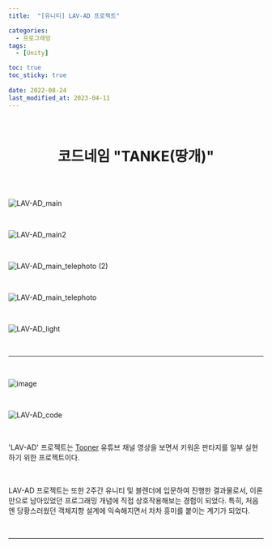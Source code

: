```yaml
---
title:  "[유니티] LAV-AD 프로젝트"

categories:
  - 프로그래밍
tags:
  - [Unity]

toc: true
toc_sticky: true
 
date: 2022-08-24
last_modified_at: 2023-04-11
---
```


<br>

# **<center>코드네임 "TANKE(땅개)"</center>**

<br>
<br>

![LAV-AD_main](https://user-images.githubusercontent.com/96360829/210505297-db1abb36-fe5c-463c-a24c-61c349bf78a2.png)

<br>

![LAV-AD_main2](https://user-images.githubusercontent.com/96360829/231111367-711ce423-a34d-46b4-bd31-fcc6e3f86b8f.png)

<br>

![LAV-AD_main_telephoto (2)](https://user-images.githubusercontent.com/96360829/210505309-6b87adf1-3b3d-41dc-bcc2-a4cb72d9f66e.png)

<br>

![LAV-AD_main_telephoto](https://user-images.githubusercontent.com/96360829/210505313-d1de754b-f0e1-4e98-a1a6-39bfd03a3994.png)

<br>

![LAV-AD_light](https://user-images.githubusercontent.com/96360829/231114066-df8a2b04-3cc0-4339-8d98-a6f39e7cbffe.gif)

<br>

---

<br>

![image](https://user-images.githubusercontent.com/96360829/215330386-4e1f65f2-27e9-4582-856a-74de43852f30.png)

<br>

![LAV-AD_code](https://user-images.githubusercontent.com/96360829/231112934-62cbcc1b-8748-4275-9a2c-c402ed2da2d7.png)

<br>

'LAV-AD' 프로젝트는 [Tooner](https://www.youtube.com/@tooner/videos) 유튜브 채널 영상을 보면서 키워온 판타지를 일부 실현하기 위한 프로젝트이다.  

<br>

LAV-AD 프로젝트는 또한 2주간 유니티 및 블렌더에 입문하여 진행한 결과물로서, 이론만으로 남아있었던 프로그래밍 개념에 직접 상호작용해보는 경험이 되었다. 특히, 처음엔 당황스러웠던 객체지향 설계에 익숙해지면서 차차 흥미를 붙이는 계기가 되었다.  

<br>

---

<!--### 객체 지향 시작하기.

> "Make sure that there are no compile errors and that the file name and class name match."

public class ClassName : MonoBehaviour

C#이 C++이나 Java 대비 어떤 특성을 가지는 언어인지, 객체 지향 프로그래밍은 어떤 것인지 등을 전혀 몰랐고, 그야말로 연역에 의한 이성적 추론이 아닌 되고 안 되고의 귀납적 경험에 계속 의존했던 기억이 있다.


예를 들어 위와 같은 몇 자의 코드부터 프로그래밍 경험이라곤 고등학교때까지의 정말 얕디 얕은 파이썬, 아두이노 경험밖에 없었던 내가 이해할 수 있는 것이 정말 없었다.  
콘솔이 클래스명은 파일명과 동일해야 한다는 메시지를 보내고 있었으므로 이유는 모르지만 파일 이름과 클래스명이 동일해야 한다는 것 정도만 이해할 수 있었고, 예를 들어 WheelClass와 MonoBehaviour 사이에 콜론(:)은 왜 있는지, MonoBehaviour가 뭔지, "class Example" 앞의 public은 무엇을 의미하는지 이유를 알 수 없었다.  
특히 마음이 조급해 개념이 고안된 배경이 무엇일지엔 관심조차 없었던 것 같다.

유니티에서 서스펜션은 어떻게 구현하는지 구글링 해보니 자체적으로 휠 콜라이더(Wheel Collider)라는 특수 마찰 모델을 제공한다는 정보가 있어 관련된 자료를 찾아보았는데, 아무리 찾아도 한국어로 제대로 작성된 자료 하나가 없어 막막했던 기억이 있다.

후일담이지만 그것이 파스칼케이스, 카멜케이스식이라는 것도 모른 채 파이썬 이외의 변수 작명법도 알게 되었다.

2023.04.11
이때 당시는 ChatGPT가 등장하기 일보직전이었으므로, 종래의 전통적인 '구글링'만을 갖고 맨땅에 헤딩하는 경험의 막차를 탔다는 것에 대해 시원섭섭한 감정이 든다.  
좀 더 일찍 등장하지 싶으면서도 GPT의 경이로움, -->





<!--
<h4>게임 프로그래밍</h4>
 
아무것도 모르는 상태에서 할 수 있는 행동이라고는 맨땅에 헤딩밖에 없었으니까.  

C#이 C++이나 Java 대비 어떤 특성을 가지는 언어인지, 객체 지향 프로그래밍은 어떤 것인지 등을 전혀 몰랐고, 그야말로 연역에 의한 이성적 추론이 아닌 되고 안 되고의 귀납적 경험에 계속 의존했던 것이 기억에 난다.  

```cs
public class WheelClass : MonoBehaviour
{
  public GameObject[] Wheel = new GameObject[4];
}
```

예를 들어 위와 같은 클래스에 대해서, 프로그래밍 경험이라곤 고등학교때 쌓은 얕은 파이썬 경험과 아두이노 코딩밖에 없었던 내가 이해할 수 있는 것이 정말 없었다.  
클래스명은 파일명과 동일해야 한다는 오류창에 의해 클래스명 "WheelClass"가 C# 파일 이름과 동일해야 한다는 것 정도만 이해할 수 있었고, 예를 들어 WheelClass와 MonoBehaviour 사이에 콜론(:)은 왜 있는지, MonoBehaviour가 뭔지, "class WheelClass" 앞에 public은 왜 붙는지 이유를 알 수 없었다.  

유니티에서 서스펜션은 어떻게 구현하는지 구글링 해보니 자체적으로 휠 콜라이더(Wheel Collider)라는 특수 마찰 모델을 제공한다는 정보가 있어 관련된 자료를 찾아보았는데, 아무리 찾아도 한국어로 제대로 작성된 가이드 하나가 없어 막막했던 기억이 있다. 지금 생각해보면 휠 콜라이더가 별도의 글을 작성할 정도의 도전적인 개념은 아니므로 당연하다면 당연하겠다 싶지만 말이다.  

<br>

<h4>모델링</h4>

내가 구현하고자 하는 모델은 미군의 지대공 방공을 담당하는 LAV-AD였다.  

하필 이것인 이유는, 하나는 독특한 것을 만들고 싶었기 때문이고 다른 하나는 가격이었다.
밀리터리 판타지를 게임으로 구현할 때 십중에 팔구는 탱크를 구현한다. 나는 나의 판타지를 구현하는 맥락은 보존하되 조금은 모험을 하고 싶었고 다른 시도를 하고자 찾은 것이 자주대공포, 그것도 LAV-AD였다.  
어렸을 때 보았던 LAV-AD의 웅장한 발칸포가 지금도 매혹적인 기억으로 남아있어서였기도 하지만, 차체가 워낙 기하학적으로 생겼기 때문에 단순한 것이 좋겠다는 막연한 기준에 부합하는 것이기도 했다. 무한궤도 없이 굴러가기 때문에 코드로 구현하기가 복잡하지는 않겠거니 싶었던 것은 덤이다.

그리고, 오늘날이 각종 무료 강의에 논문과 사설, 방대한 양의 오픈소스 코드 등 오늘날이 정보공유와 정보접근성의 측면에서 인류 역사상 최고의 전성기라고는 하지만 어떤 컨텐츠를 무료로 제공할 것인가는 그것이 미래세대에 대한 교육적 목적의 투자일 때 유하게 책정되는 것이지 실제로 상업적인 용도로 사용할 수 있는 컨텐츠에 대해서는 대부분이 유료로 제공된다.  
.fbx, .3ds, .obj 등 확장자의 3D 모델 중 쓸만한 것은 모델 하나당 기본 n만원 ~ n십만원 단위인 데다가 그 모델의 수조차 절대적으로 적었기 때문에, 만약 모델이 필요하다면 내가 직접 만들어 쓰는 것이 좋지 않을까 하는 생각이 들기도 했다.  

그래서 최종적으로는 Blender를 배워 직접 3D 모델을 만드는 것이었다.  
버텍스와 버텍스를 이어 에지를 만들고, 다시 에지와 에지를 이어 페이스를 만들고, 

<br>

<h4>사운드</h4>

하나의 독립된 게임의 완성도를 혼자 책임지는 것은 쉽지 않구나 느낀 부분이 소리였다.  
-->